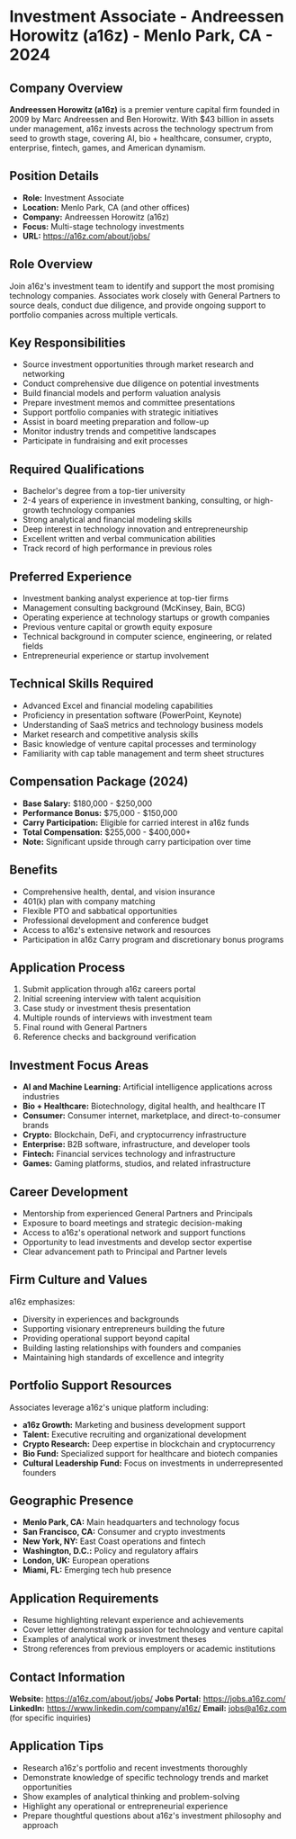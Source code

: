 # Investment Associate - Andreessen Horowitz (a16z) - Menlo Park, CA - 2024

## Company Overview
**Andreessen Horowitz (a16z)** is a premier venture capital firm founded in 2009 by Marc Andreessen and Ben Horowitz. With $43 billion in assets under management, a16z invests across the technology spectrum from seed to growth stage, covering AI, bio + healthcare, consumer, crypto, enterprise, fintech, games, and American dynamism.

## Position Details
- **Role:** Investment Associate
- **Location:** Menlo Park, CA (and other offices)
- **Company:** Andreessen Horowitz (a16z)
- **Focus:** Multi-stage technology investments
- **URL:** https://a16z.com/about/jobs/

## Role Overview
Join a16z's investment team to identify and support the most promising technology companies. Associates work closely with General Partners to source deals, conduct due diligence, and provide ongoing support to portfolio companies across multiple verticals.

## Key Responsibilities
- Source investment opportunities through market research and networking
- Conduct comprehensive due diligence on potential investments
- Build financial models and perform valuation analysis
- Prepare investment memos and committee presentations
- Support portfolio companies with strategic initiatives
- Assist in board meeting preparation and follow-up
- Monitor industry trends and competitive landscapes
- Participate in fundraising and exit processes

## Required Qualifications
- Bachelor's degree from a top-tier university
- 2-4 years of experience in investment banking, consulting, or high-growth technology companies
- Strong analytical and financial modeling skills
- Deep interest in technology innovation and entrepreneurship
- Excellent written and verbal communication abilities
- Track record of high performance in previous roles

## Preferred Experience
- Investment banking analyst experience at top-tier firms
- Management consulting background (McKinsey, Bain, BCG)
- Operating experience at technology startups or growth companies
- Previous venture capital or growth equity exposure
- Technical background in computer science, engineering, or related fields
- Entrepreneurial experience or startup involvement

## Technical Skills Required
- Advanced Excel and financial modeling capabilities
- Proficiency in presentation software (PowerPoint, Keynote)
- Understanding of SaaS metrics and technology business models
- Market research and competitive analysis skills
- Basic knowledge of venture capital processes and terminology
- Familiarity with cap table management and term sheet structures

## Compensation Package (2024)
- **Base Salary:** $180,000 - $250,000
- **Performance Bonus:** $75,000 - $150,000
- **Carry Participation:** Eligible for carried interest in a16z funds
- **Total Compensation:** $255,000 - $400,000+
- **Note:** Significant upside through carry participation over time

## Benefits
- Comprehensive health, dental, and vision insurance
- 401(k) plan with company matching
- Flexible PTO and sabbatical opportunities
- Professional development and conference budget
- Access to a16z's extensive network and resources
- Participation in a16z Carry program and discretionary bonus programs

## Application Process
1. Submit application through a16z careers portal
2. Initial screening interview with talent acquisition
3. Case study or investment thesis presentation
4. Multiple rounds of interviews with investment team
5. Final round with General Partners
6. Reference checks and background verification

## Investment Focus Areas
- **AI and Machine Learning:** Artificial intelligence applications across industries
- **Bio + Healthcare:** Biotechnology, digital health, and healthcare IT
- **Consumer:** Consumer internet, marketplace, and direct-to-consumer brands
- **Crypto:** Blockchain, DeFi, and cryptocurrency infrastructure
- **Enterprise:** B2B software, infrastructure, and developer tools
- **Fintech:** Financial services technology and infrastructure
- **Games:** Gaming platforms, studios, and related infrastructure

## Career Development
- Mentorship from experienced General Partners and Principals
- Exposure to board meetings and strategic decision-making
- Access to a16z's operational network and support functions
- Opportunity to lead investments and develop sector expertise
- Clear advancement path to Principal and Partner levels

## Firm Culture and Values
a16z emphasizes:
- Diversity in experiences and backgrounds
- Supporting visionary entrepreneurs building the future
- Providing operational support beyond capital
- Building lasting relationships with founders and companies
- Maintaining high standards of excellence and integrity

## Portfolio Support Resources
Associates leverage a16z's unique platform including:
- **a16z Growth:** Marketing and business development support
- **Talent:** Executive recruiting and organizational development
- **Crypto Research:** Deep expertise in blockchain and cryptocurrency
- **Bio Fund:** Specialized support for healthcare and biotech companies
- **Cultural Leadership Fund:** Focus on investments in underrepresented founders

## Geographic Presence
- **Menlo Park, CA:** Main headquarters and technology focus
- **San Francisco, CA:** Consumer and crypto investments
- **New York, NY:** East Coast operations and fintech
- **Washington, D.C.:** Policy and regulatory affairs
- **London, UK:** European operations
- **Miami, FL:** Emerging tech hub presence

## Application Requirements
- Resume highlighting relevant experience and achievements
- Cover letter demonstrating passion for technology and venture capital
- Examples of analytical work or investment theses
- Strong references from previous employers or academic institutions

## Contact Information
**Website:** https://a16z.com/about/jobs/
**Jobs Portal:** https://jobs.a16z.com/
**LinkedIn:** https://www.linkedin.com/company/a16z/
**Email:** jobs@a16z.com (for specific inquiries)

## Application Tips
- Research a16z's portfolio and recent investments thoroughly
- Demonstrate knowledge of specific technology trends and market opportunities
- Show examples of analytical thinking and problem-solving
- Highlight any operational or entrepreneurial experience
- Prepare thoughtful questions about a16z's investment philosophy and approach